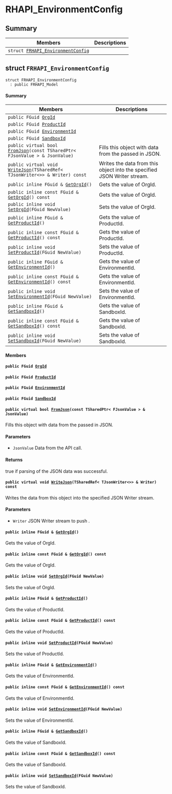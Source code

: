 # RHAPI_EnvironmentConfig <a id="group__RHAPI__EnvironmentConfig"></a>

## Summary

 Members                        | Descriptions                                
--------------------------------|---------------------------------------------
`struct `[`FRHAPI_EnvironmentConfig`](#structFRHAPI__EnvironmentConfig) | 

## struct `FRHAPI_EnvironmentConfig` <a id="structFRHAPI__EnvironmentConfig"></a>

```
struct FRHAPI_EnvironmentConfig
  : public FRHAPI_Model
```

#### Summary

 Members                        | Descriptions                                
--------------------------------|---------------------------------------------
`public FGuid `[`OrgId`](#structFRHAPI__EnvironmentConfig_1a926f0b5ba9b48fefac2117cb471ccaa0) | 
`public FGuid `[`ProductId`](#structFRHAPI__EnvironmentConfig_1ab56749b08fffa20c2ba9c53340249fee) | 
`public FGuid `[`EnvironmentId`](#structFRHAPI__EnvironmentConfig_1a1c8590990a98293aaaedeca48643f19c) | 
`public FGuid `[`SandboxId`](#structFRHAPI__EnvironmentConfig_1ae2348297d79294e5659e8c58a10107ae) | 
`public virtual bool `[`FromJson`](#structFRHAPI__EnvironmentConfig_1ac857b1dabad2b8f5fc78a4979616cf51)`(const TSharedPtr< FJsonValue > & JsonValue)` | Fills this object with data from the passed in JSON.
`public virtual void `[`WriteJson`](#structFRHAPI__EnvironmentConfig_1a992656d1c13fc184430b3b56eba551fc)`(TSharedRef< TJsonWriter<>> & Writer) const` | Writes the data from this object into the specified JSON Writer stream.
`public inline FGuid & `[`GetOrgId`](#structFRHAPI__EnvironmentConfig_1a4c13ed6b928931b9d64864ad5069ac4f)`()` | Gets the value of OrgId.
`public inline const FGuid & `[`GetOrgId`](#structFRHAPI__EnvironmentConfig_1a7571e912a0feeea1dbc4a54dd44d6738)`() const` | Gets the value of OrgId.
`public inline void `[`SetOrgId`](#structFRHAPI__EnvironmentConfig_1a217aaa6b259f025169925e42edc3a1f4)`(FGuid NewValue)` | Sets the value of OrgId.
`public inline FGuid & `[`GetProductId`](#structFRHAPI__EnvironmentConfig_1a08cebd90dad4ba6ce9eb24babaef0700)`()` | Gets the value of ProductId.
`public inline const FGuid & `[`GetProductId`](#structFRHAPI__EnvironmentConfig_1aaf5d4f63127880f8ec4696e8bd3ffcd7)`() const` | Gets the value of ProductId.
`public inline void `[`SetProductId`](#structFRHAPI__EnvironmentConfig_1a15a33e82912bd5db6470404fa694d73a)`(FGuid NewValue)` | Sets the value of ProductId.
`public inline FGuid & `[`GetEnvironmentId`](#structFRHAPI__EnvironmentConfig_1a018008a1bd6bd0a4041bf61ef3c72c89)`()` | Gets the value of EnvironmentId.
`public inline const FGuid & `[`GetEnvironmentId`](#structFRHAPI__EnvironmentConfig_1a6ae986129e98f693e0a8a70818976804)`() const` | Gets the value of EnvironmentId.
`public inline void `[`SetEnvironmentId`](#structFRHAPI__EnvironmentConfig_1ab5e72154ed40e723858163945f5ed099)`(FGuid NewValue)` | Sets the value of EnvironmentId.
`public inline FGuid & `[`GetSandboxId`](#structFRHAPI__EnvironmentConfig_1a7acb4d5de3cc1ea1a01d1be9399bf4be)`()` | Gets the value of SandboxId.
`public inline const FGuid & `[`GetSandboxId`](#structFRHAPI__EnvironmentConfig_1a3e6578345bf886dacedb02cdd4d71a15)`() const` | Gets the value of SandboxId.
`public inline void `[`SetSandboxId`](#structFRHAPI__EnvironmentConfig_1a4c6031583637831061ab5108bc5a4ff5)`(FGuid NewValue)` | Sets the value of SandboxId.

#### Members

#### `public FGuid `[`OrgId`](#structFRHAPI__EnvironmentConfig_1a926f0b5ba9b48fefac2117cb471ccaa0) <a id="structFRHAPI__EnvironmentConfig_1a926f0b5ba9b48fefac2117cb471ccaa0"></a>

#### `public FGuid `[`ProductId`](#structFRHAPI__EnvironmentConfig_1ab56749b08fffa20c2ba9c53340249fee) <a id="structFRHAPI__EnvironmentConfig_1ab56749b08fffa20c2ba9c53340249fee"></a>

#### `public FGuid `[`EnvironmentId`](#structFRHAPI__EnvironmentConfig_1a1c8590990a98293aaaedeca48643f19c) <a id="structFRHAPI__EnvironmentConfig_1a1c8590990a98293aaaedeca48643f19c"></a>

#### `public FGuid `[`SandboxId`](#structFRHAPI__EnvironmentConfig_1ae2348297d79294e5659e8c58a10107ae) <a id="structFRHAPI__EnvironmentConfig_1ae2348297d79294e5659e8c58a10107ae"></a>

#### `public virtual bool `[`FromJson`](#structFRHAPI__EnvironmentConfig_1ac857b1dabad2b8f5fc78a4979616cf51)`(const TSharedPtr< FJsonValue > & JsonValue)` <a id="structFRHAPI__EnvironmentConfig_1ac857b1dabad2b8f5fc78a4979616cf51"></a>

Fills this object with data from the passed in JSON.

#### Parameters
* `JsonValue` Data from the API call.

#### Returns
true if parsing of the JSON data was successful.

#### `public virtual void `[`WriteJson`](#structFRHAPI__EnvironmentConfig_1a992656d1c13fc184430b3b56eba551fc)`(TSharedRef< TJsonWriter<>> & Writer) const` <a id="structFRHAPI__EnvironmentConfig_1a992656d1c13fc184430b3b56eba551fc"></a>

Writes the data from this object into the specified JSON Writer stream.

#### Parameters
* `Writer` JSON Writer stream to push .

#### `public inline FGuid & `[`GetOrgId`](#structFRHAPI__EnvironmentConfig_1a4c13ed6b928931b9d64864ad5069ac4f)`()` <a id="structFRHAPI__EnvironmentConfig_1a4c13ed6b928931b9d64864ad5069ac4f"></a>

Gets the value of OrgId.

#### `public inline const FGuid & `[`GetOrgId`](#structFRHAPI__EnvironmentConfig_1a7571e912a0feeea1dbc4a54dd44d6738)`() const` <a id="structFRHAPI__EnvironmentConfig_1a7571e912a0feeea1dbc4a54dd44d6738"></a>

Gets the value of OrgId.

#### `public inline void `[`SetOrgId`](#structFRHAPI__EnvironmentConfig_1a217aaa6b259f025169925e42edc3a1f4)`(FGuid NewValue)` <a id="structFRHAPI__EnvironmentConfig_1a217aaa6b259f025169925e42edc3a1f4"></a>

Sets the value of OrgId.

#### `public inline FGuid & `[`GetProductId`](#structFRHAPI__EnvironmentConfig_1a08cebd90dad4ba6ce9eb24babaef0700)`()` <a id="structFRHAPI__EnvironmentConfig_1a08cebd90dad4ba6ce9eb24babaef0700"></a>

Gets the value of ProductId.

#### `public inline const FGuid & `[`GetProductId`](#structFRHAPI__EnvironmentConfig_1aaf5d4f63127880f8ec4696e8bd3ffcd7)`() const` <a id="structFRHAPI__EnvironmentConfig_1aaf5d4f63127880f8ec4696e8bd3ffcd7"></a>

Gets the value of ProductId.

#### `public inline void `[`SetProductId`](#structFRHAPI__EnvironmentConfig_1a15a33e82912bd5db6470404fa694d73a)`(FGuid NewValue)` <a id="structFRHAPI__EnvironmentConfig_1a15a33e82912bd5db6470404fa694d73a"></a>

Sets the value of ProductId.

#### `public inline FGuid & `[`GetEnvironmentId`](#structFRHAPI__EnvironmentConfig_1a018008a1bd6bd0a4041bf61ef3c72c89)`()` <a id="structFRHAPI__EnvironmentConfig_1a018008a1bd6bd0a4041bf61ef3c72c89"></a>

Gets the value of EnvironmentId.

#### `public inline const FGuid & `[`GetEnvironmentId`](#structFRHAPI__EnvironmentConfig_1a6ae986129e98f693e0a8a70818976804)`() const` <a id="structFRHAPI__EnvironmentConfig_1a6ae986129e98f693e0a8a70818976804"></a>

Gets the value of EnvironmentId.

#### `public inline void `[`SetEnvironmentId`](#structFRHAPI__EnvironmentConfig_1ab5e72154ed40e723858163945f5ed099)`(FGuid NewValue)` <a id="structFRHAPI__EnvironmentConfig_1ab5e72154ed40e723858163945f5ed099"></a>

Sets the value of EnvironmentId.

#### `public inline FGuid & `[`GetSandboxId`](#structFRHAPI__EnvironmentConfig_1a7acb4d5de3cc1ea1a01d1be9399bf4be)`()` <a id="structFRHAPI__EnvironmentConfig_1a7acb4d5de3cc1ea1a01d1be9399bf4be"></a>

Gets the value of SandboxId.

#### `public inline const FGuid & `[`GetSandboxId`](#structFRHAPI__EnvironmentConfig_1a3e6578345bf886dacedb02cdd4d71a15)`() const` <a id="structFRHAPI__EnvironmentConfig_1a3e6578345bf886dacedb02cdd4d71a15"></a>

Gets the value of SandboxId.

#### `public inline void `[`SetSandboxId`](#structFRHAPI__EnvironmentConfig_1a4c6031583637831061ab5108bc5a4ff5)`(FGuid NewValue)` <a id="structFRHAPI__EnvironmentConfig_1a4c6031583637831061ab5108bc5a4ff5"></a>

Sets the value of SandboxId.

